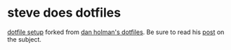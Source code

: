 # steve does dotfiles

[dotfile setup](https://dotfiles.github.io) forked from [dan holman's dotfiles](https://github.com/holman/dotfiles). Be sure to read his [post](https://zachholman.com/2010/08/dotfiles-are-meant-to-be-forked) on the subject.
